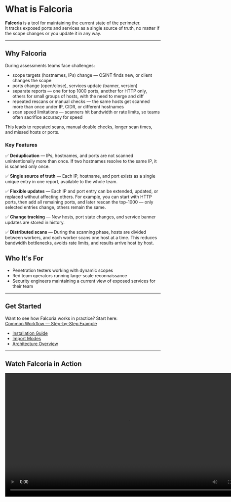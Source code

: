 # What is Falcoria

**Falcoria** is a tool for maintaining the current state of the perimeter.  
It tracks exposed ports and services as a single source of truth, no matter if the scope changes or you update it in any way.

---

## Why Falcoria
During assessments teams face challenges:
- scope targets (hostnames, IPs) change — OSINT finds new, or client changes the scope  
- ports change (open/close), services update (banner, version)  
- separate reports — one for top 1000 ports, another for HTTP only, others for small groups of hosts, with the need to merge and diff
- repeated rescans or manual checks — the same hosts get scanned more than once under IP, CIDR, or different hostnames
- scan speed limitations — scanners hit bandwidth or rate limits, so teams often sacrifice accuracy for speed

This leads to repeated scans, manual double checks, longer scan times, and missed hosts or ports.


### Key Features
✅ **Deduplication** — IPs, hostnames, and ports are not scanned unintentionally more than once. If two hostnames resolve to the same IP, it is scanned only once.

✅ **Single source of truth** — Each IP, hostname, and port exists as a single unique entry in one report, available to the whole team.

✅ **Flexible updates** — Each IP and port entry can be extended, updated, or replaced without affecting others. For example, you can start with HTTP ports, then add all remaining ports, and later rescan the top-1000 — only selected entries change, others remain the same.

✅ **Change tracking** — New hosts, port state changes, and service banner updates are stored in history.

✅ **Distributed scans** — During the scanning phase, hosts are divided between workers, and each worker scans one host at a time. This reduces bandwidth bottlenecks, avoids rate limits, and results arrive host by host.


## Who It's For

- Penetration testers working with dynamic scopes  
- Red team operators running large-scale reconnaissance  
- Security engineers maintaining a current view of exposed services for their team  


---

## Get Started

Want to see how Falcoria works in practice? Start here:  
[Common Workflow — Step-by-Step Example](use-cases/common-workflow.md)

- [Installation Guide](installation.md)  
- [Import Modes](import-modes/index.md)  
- [Architecture Overview](architecture.md)  

---

## Watch Falcoria in Action

<video width="800" controls>
  <source src="videos/falcoria_common_workflow.mp4" type="video/mp4">
  Your browser does not support the video tag. [Download Video](videos/falcoria_common_workflow.mp4)
</video>

